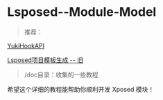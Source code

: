 # Lsposed--Module-Model

> 推荐：

[YukiHookAPI](https://highcapable.github.io/YukiHookAPI/zh-cn/)

[Lsposed项目模板生成 -- 旧 ](https://highcapable.github.io/YukiHookAPI/zh-cn/tools/yukihookapi-projectbuilder)

> /doc目录：收集的一些教程










希望这个详细的教程能帮助你顺利开发 Xposed 模块！

